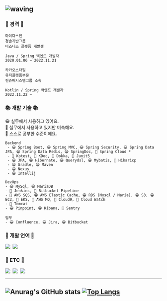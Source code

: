 ![waving](https://capsule-render.vercel.app/api?type=waving&height=200&text=Jinwon&fontAlign=80&fontAlignY=40&color=gradient)
---

<h3>🚞 경력 🚞</h3>

    마이다스인
    경솔기반그룹
    비즈니스 플랫폼 개발셀
    
    Java / Spring 백엔드 개발자
    2020.01.06 ~ 2022.11.21
    
    카카오스타일
    유저플랫폼부문
    컨슈머시스템그룹 소속
    
    Kotlin / Spring 백엔드 개발자
    2022.11.22 ~


<h3>📚 개발 기술 📚</h3>

😀 실무에서 사용하고 있어요.
<br>
🤢 실무에서 사용하고 있지만 미숙해요.
<br>
🥵 스스로 공부한 수준이에요.

    Backend
     - 😀 Spring Boot, 😀 Spring MVC, 😀 Spring Security, 😀 Spring Data JPA, 😀 Spring Data Redis, 😀 SpringDoc, 🤢 Spring Cloud *
     - 🤢 Kotest, 🤢 KDoc, 🤢 Dokka, 🤢 Junit5
     - 😀 JPA, 😀 Hibernate, 😀 Querydsl, 😀 Mybatis, 🤢 Hikaricp
     - 😀 Gradle, 😀 Maven
     - 😀 Nexus
     - 😀 Intellij
    
    DevOps
    - 😀 MySql, 😀 MariaDB
    - 🤢 Jenkins, 🤢 Bitbucket Pipeline
    - 🤢 AWS SQS, 😀 AWS Elastic Cache, 😀 RDS (Mysql / Maria), 😀 S3, 😀 EC2, 🥵 EKS, 🤢 AWS MQ, 🥵 Cloud9, 🥵 Cloud Watch
    - 🤢 Tomcat
    - 😀 Pinpoint, 😀 Kibana, 🤢 Sentry
    
    업무
    - 😀 Confluence, 😀 Jira, 😀 Bitbucket

<h3>🥕 개발 언어 🥕</h3>
<p>
  <img src="https://img.shields.io/badge/Java-007396?style=flat-square&logo=Jameson&logoColor=white"/></a>&nbsp
  <img src="https://img.shields.io/badge/Kotlin-3766AB?style=flat-square&logo=Kotlin&logoColor=white"/></a>&nbsp
</p>


<h3>🌈 ETC 🌈</h3>
<p>
  <a href="https://jinwon829.notion.site/3-960d2721ee40401db2c3c4b29b33e45f"><img src="https://img.shields.io/badge/경력 기술서-0030DB?style=flat-square&logo=Notion&logoColor=white&link=https://jinwon829.notion.site/3-960d2721ee40401db2c3c4b29b33e45f"/></a>&nbsp
  <a href="https://jinwon829.notion.site/73fce8e395fc4409866039eb11d00fdf?v=ec7f8082dee84963819ca443651e10e7"><img src="https://img.shields.io/badge/Notion-11B48A?style=flat-square&logo=Notion&logoColor=white&link=https://jinwon829.notion.site/73fce8e395fc4409866039eb11d00fdf?v=ec7f8082dee84963819ca443651e10e7"/></a>&nbsp
  <a href="mailto:olo_jiwnon@naver.com"><img src="https://img.shields.io/badge/Naver-d3236?style=flat-square&logo=Naver&logoColor=white&link=olo_jinwon@naver.com"/></a>
</p>

---

![Anurag's GitHub stats](https://github-readme-stats.vercel.app/api/?username=wlsdnjs829&locale=kr)
[![Top Langs](https://github-readme-stats.vercel.app/api/top-langs/?username=wlsdnjs829)](https://github.com/anuraghazra/github-readme-stats)
---
